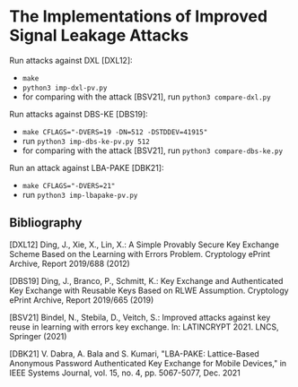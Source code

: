 # The Implementations of Improved Signal Leakage Attacks 

Run attacks against DXL [DXL12]:
- `make`
- `python3 imp-dxl-pv.py`
- for comparing with the attack [BSV21], run `python3 compare-dxl.py`

Run attacks against DBS-KE [DBS19]:
- `make CFLAGS="-DVERS=19 -DN=512 -DSTDDEV=41915"`
- run `python3 imp-dbs-ke-pv.py 512`
- for comparing with the attack [BSV21], run `python3 compare-dbs-ke.py`

Run an attack against LBA-PAKE [DBK21]:
- `make CFLAGS="-DVERS=21"`
- run `python3 imp-lbapake-pv.py`



## Bibliography
[DXL12] Ding, J., Xie, X., Lin, X.: A Simple Provably Secure Key Exchange Scheme Based
on the Learning with Errors Problem. Cryptology ePrint Archive, Report 2019/688
(2012)


[DBS19] Ding, J., Branco, P., Schmitt, K.: Key Exchange and Authenticated Key Exchange
with Reusable Keys Based on RLWE Assumption. Cryptology ePrint Archive,
Report 2019/665 (2019)

[BSV21] Bindel, N., Stebila, D., Veitch, S.: Improved attacks against key reuse in learning
with errors key exchange. In: LATINCRYPT 2021. LNCS, Springer (2021)

[DBK21] V. Dabra, A. Bala and S. Kumari, "LBA-PAKE: Lattice-Based Anonymous Password Authenticated Key Exchange for Mobile Devices," in IEEE Systems Journal, vol. 15, no. 4, pp. 5067-5077, Dec. 2021
